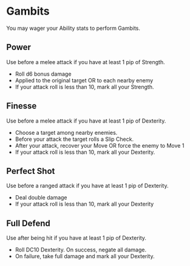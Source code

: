 # Gambits

You may wager your Ability stats to perform Gambits.

## Power

Use before a melee attack if you have at least 1 pip of Strength.

- Roll d6 bonus damage
- Applied to the original target OR to each nearby enemy
- If your attack roll is less than 10, mark all your Strength.

## Finesse

Use before a melee attack if you have at least 1 pip of Dexterity.

- Choose a target among nearby enemies.
- Before your attack the target rolls a Slip Check.
- After your attack, recover your Move OR force the enemy to Move 1
- If your attack roll is less than 10, mark all your Dexterity.

## Perfect Shot

Use before a ranged attack if you have at least 1 pip of Dexterity.

- Deal double damage
- If your attack roll is less than 10, mark all your Dexterity

## Full Defend

Use after being hit if you have at least 1 pip of Dexterity.

- Roll DC10 Dexterity. On success, negate all damage.
- On failure, take full damage and mark all your Dexterity.
